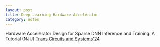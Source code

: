 ```yaml
---
layout: post
title: Deep Learning Hardware Accelerator
category: notes
---
```


Hardware Accelerator Design for Sparse DNN Inference and Training: A Tutorial (NJU) [Trans Circuits and Systems'24](https://ieeexplore.ieee.org/abstract/document/10365687?casa_token=x1VBz_dINcAAAAA:32cigMkZh4_XTYyq_f7q2xELLdYEeywsEK1oqvxVGutubXuaLGAQNLvYndiJ1CSs6JZE12dA)
